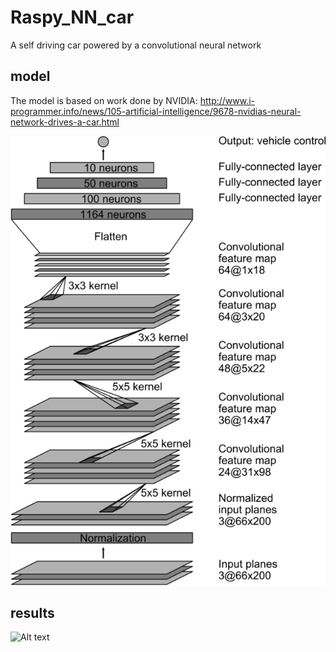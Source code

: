 # Raspy_NN_car
A self driving car powered by a convolutional neural network

## model
The model is based on work done by NVIDIA: 
http://www.i-programmer.info/news/105-artificial-intelligence/9678-nvidias-neural-network-drives-a-car.html

![Alt text](images/cnn-architecture.png "")

## results

![Alt text](car.gif "")
